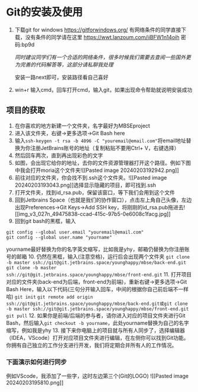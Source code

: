 
# Git的安装及使用
1. 下载git for windows https://gitforwindows.org/
	有网络条件的同学直接下载，没有条件的同学请在这里
	https://wwt.lanzoum.com/iiBFW1n14oih  密码:bp9d
	
	*同时建议同学们有一个合适的网络条件，很多时候我们需要去查阅一些国外更为完善的代码解答等，这部分请私聊我处理*
	
	安装一路next即可，安装路径看自己喜好
	
2. win+r 输入cmd，回车打开cmd，输入git，如果出现命令帮助就说明安装成功
## 项目的获取
1. 在你喜欢的地方新建一个文件夹，名字最好为MBSEproject
2. 进入该文件夹，右键->更多选项->Git Bash here
3. 输入`ssh-keygen -t rsa -b 4096 -C "youremail@email.com"`将email地址替换为你注册JetBrains账号的地址（复制粘贴不要用Ctrl+ V，右键选择）
4. 然后回车两次，直到再出现彩色的文字
5. 如图，会出现它给你的地址，去你的文件资源管理器打开这个路径。例如下图中我会打开moria这个文件夹![[Pasted image 20240203192942.png]]
6. 前往对应的文件夹，你会找不到.ssh这个文件夹。![[Pasted image 20240203193043.png]]选择显示隐藏的项目，即可找到.ssh
7. 打开文件夹，找到id_rsa.pub，保留该窗口，等下我们会用到这个文件
8. 回到Jetbrains Space（也就是我们的协作窗口），点击左上角自己头像，左边出现Preferences->Git Keys->Add SSH key，将刚刚的id_rsa.pub拖进去![[img_v3_027n_49475838-ccad-415c-97b5-0e6008c1facg.jpg]]
9. 回到git bash的黑框，输入
```
git config --global user.email "youremail@email.com"
git config --global user.name "yourname"
```
yourname最好替换为你的名字英文缩写，比如我是yhy，邮箱仍替换为你注册账号的邮箱
10. 仍然在黑框，输入(注意空格)，运行后会出现两个文件夹
    ```git clone -b master ssh://git@git.jetbrains.space/younghappy/mbse/back-end.git```
    ```git clone -b master ssh://git@git.jetbrains.space/younghappy/mbse/front-end.git```
11. 打开项目对应的文件夹(back-end为后端，front-end为前端)，重新右键->更多选项->Git Bash Here，输入以下代码(三句分开输入回车，中间的根据你自己前后端不一样哈)
    ```git init```
    ```git remote add origin ssh://git@git.jetbrains.space/younghappy/mbse/back-end.git或git clone -b master ssh://git@git.jetbrains.space/younghappy/mbse/front-end.git```
    ```git pull```
12. 如果你是前端/后端的参与者，请你进入对应的项目文件夹进行Git Bash，然后输入`git checkout -b yourname`，此处yourname替换为自己的名字缩写，例如我是yhy
13. 接下来你电脑上的项目就与所有人同步了，选择编辑器（IDEA，VScode）打开对应项目文件夹进行编辑，在左侧你可以找到Git功能。你拥有自己独立的工作分支进行开发，我们将定期合并所有人的工作情况。 
### 下面演示如何进行同步
例如VScode，我添加了一些字，这时左边第三个(Git的LOGO)
![[Pasted image 20240203195810.png]]


